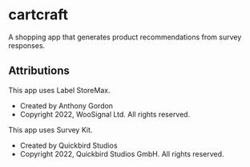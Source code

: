 # cartcraft

A shopping app that generates product recommendations from survey responses.

## Attributions

This app uses Label StoreMax. 
* Created by Anthony Gordon
* Copyright 2022, WooSignal Ltd. All rights reserved.

This app uses Survey Kit.
* Created by Quickbird Studios
* Copyright 2022, Quickbird Studios GmbH. All rights reserved.
